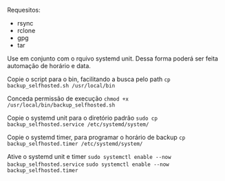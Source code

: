 Requesitos:
- rsync
- rclone
- gpg
- tar

Use em conjunto com o rquivo systemd unit. Dessa forma poderá ser feita automação de horário e data.

Copie o script para o bin, facilitando a busca pelo path
`cp backup_selfhosted.sh /usr/local/bin`

Conceda permissão de execução
`chmod +x /usr/local/bin/backup_selfhosted.sh`

Copie o systemd unit para o diretório padrão
`sudo cp backup_selfhosted.service /etc/systemd/system/`

Copie o systemd timer, para programar o horário de backup
`cp backup_selfhosted.timer /etc/systemd/system/`


Ative o systemd unit e timer
`sudo systemctl enable --now backup_selfhosted.service`
`sudo systemctl enable --now backup_selfhosted.timer`
